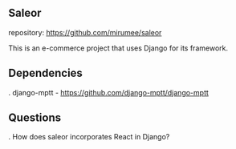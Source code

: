 Saleor
------
repository: https://github.com/mirumee/saleor

This is an e-commerce project that uses Django for its framework.


## Dependencies

. django-mptt - https://github.com/django-mptt/django-mptt

## Questions 

. How does saleor incorporates React in Django?





